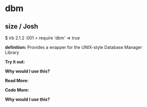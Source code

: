 # dbm

## size  / Josh

$ irb
2.1.2 :001 > require 'dbm'
 => true 

**definition:**
Provides a wrapper for the UNIX-style Database Manager Library

**Try it out:**


**Why would I use this?**

**Read More:**

**Code More:**

**Why would I use this?**
